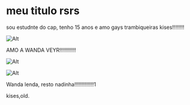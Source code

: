 # meu titulo rsrs

sou estudnte do cap, tenho 15 anos e amo gays trambiqueiras kises!!!!!!!!

![Alt](https://github.com/estella123456/estella123456/assets/137802631/3e1082fd-e8aa-497b-ade0-b2d384eae186)

AMO A WANDA VEYR!!!!!!!!!!!

![Alt](https://github.com/estella123456/estella123456/assets/137802631/d8396dcb-00f4-4078-bb4b-d6b4ed044926)

![Alt](https://github.com/estella123456/estella123456/assets/137802631/2755e77c-e5fb-4bdb-a9fc-72b43635eb57)

Wanda lenda, resto nadinha!!!!!!!!!!!!!1

kises,old.
